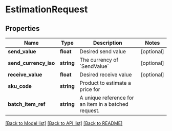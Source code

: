# EstimationRequest

## Properties
Name | Type | Description | Notes
------------ | ------------- | ------------- | -------------
**send_value** | **float** | Desired send value | [optional] 
**send_currency_iso** | **string** | The currency of &#x60;SendValue&#x60; | [optional] 
**receive_value** | **float** | Desired receive value | [optional] 
**sku_code** | **string** | Product to estimate a price for | 
**batch_item_ref** | **string** | A unique reference for an item in a batched request. | 

[[Back to Model list]](../README.md#documentation-for-models) [[Back to API list]](../README.md#documentation-for-api-endpoints) [[Back to README]](../README.md)


